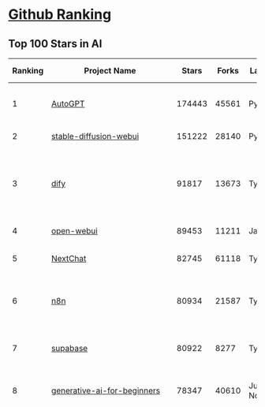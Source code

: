 [Github Ranking](../README.md)
==========

## Top 100 Stars in AI

| Ranking | Project Name | Stars | Forks | Language | Open Issues | Description | Last Commit |
| ------- | ------------ | ----- | ----- | -------- | ----------- | ----------- | ----------- |
| 1 | [AutoGPT](https://github.com/Significant-Gravitas/AutoGPT) | 174443 | 45561 | Python | 162 | AutoGPT is the vision of accessible AI for everyone, to use and to build on. Our mission is to provide the tools, so that you can focus on what matters. | 2025-04-14T23:23:55Z |
| 2 | [stable-diffusion-webui](https://github.com/AUTOMATIC1111/stable-diffusion-webui) | 151222 | 28140 | Python | 2325 | Stable Diffusion web UI | 2025-03-04T16:11:29Z |
| 3 | [dify](https://github.com/langgenius/dify) | 91817 | 13673 | TypeScript | 577 | Dify is an open-source LLM app development platform. Dify's intuitive interface combines AI workflow, RAG pipeline, agent capabilities, model management, observability features and more, letting you quickly go from prototype to production. | 2025-04-15T03:35:35Z |
| 4 | [open-webui](https://github.com/open-webui/open-webui) | 89453 | 11211 | JavaScript | 141 | User-friendly AI Interface (Supports Ollama, OpenAI API, ...) | 2025-04-15T00:21:40Z |
| 5 | [NextChat](https://github.com/ChatGPTNextWeb/NextChat) | 82745 | 61118 | TypeScript | 621 | ✨ Light and Fast AI Assistant. Support: Web \| iOS \| MacOS \| Android \|  Linux \| Windows | 2025-04-07T10:57:52Z |
| 6 | [n8n](https://github.com/n8n-io/n8n) | 80934 | 21587 | TypeScript | 347 | Fair-code workflow automation platform with native AI capabilities. Combine visual building with custom code, self-host or cloud, 400+ integrations. | 2025-04-15T00:59:02Z |
| 7 | [supabase](https://github.com/supabase/supabase) | 80922 | 8277 | TypeScript | 226 | The open source Firebase alternative. Supabase gives you a dedicated Postgres database to build your web, mobile, and AI applications. | 2025-04-15T03:23:27Z |
| 8 | [generative-ai-for-beginners](https://github.com/microsoft/generative-ai-for-beginners) | 78347 | 40610 | Jupyter Notebook | 7 | 21 Lessons, Get Started Building with Generative AI  🔗 https://microsoft.github.io/generative-ai-for-beginners/ | 2025-04-14T08:56:13Z |
| 9 | [funNLP](https://github.com/fighting41love/funNLP) | 72435 | 14789 | Python | 33 | 中英文敏感词、语言检测、中外手机/电话归属地/运营商查询、名字推断性别、手机号抽取、身份证抽取、邮箱抽取、中日文人名库、中文缩写库、拆字词典、词汇情感值、停用词、反动词表、暴恐词表、繁简体转换、英文模拟中文发音、汪峰歌词生成器、职业名称词库、同义词库、反义词库、否定词库、汽车品牌词库、汽车零件词库、连续英文切割、各种中文词向量、公司名字大全、古诗词库、IT词库、财经词库、成语词库、地名词库、历史名人词库、诗词词库、医学词库、饮食词库、法律词库、汽车词库、动物词库、中文聊天语料、中文谣言数据、百度中文问答数据集、句子相似度匹配算法集合、bert资源、文本生成&摘要相关工具、cocoNLP信息抽取工具、国内电话号码正则匹配、清华大学XLORE:中英文跨语言百科知识图谱、清华大学人工智能技术系列报告、自然语言生成、NLU太难了系列、自动对联数据及机器人、用户名黑名单列表、罪名法务名词及分类模型、微信公众号语料、cs224n深度学习自然语言处理课程、中文手写汉字识别、中文自然语言处理 语料/数据集、变量命名神器、分词语料库+代码、任务型对话英文数据集、ASR 语音数据集 + 基于深度学习的中文语音识别系统、笑声检测器、Microsoft多语言数字/单位/如日期时间识别包、中华新华字典数据库及api(包括常用歇后语、成语、词语和汉字)、文档图谱自动生成、SpaCy 中文模型、Common Voice语音识别数据集新版、神经网络关系抽取、基于bert的命名实体识别、关键词(Keyphrase)抽取包pke、基于医疗领域知识图谱的问答系统、基于依存句法与语义角色标注的事件三元组抽取、依存句法分析4万句高质量标注数据、cnocr：用来做中文OCR的Python3包、中文人物关系知识图谱项目、中文nlp竞赛项目及代码汇总、中文字符数据、speech-aligner: 从“人声语音”及其“语言文本”产生音素级别时间对齐标注的工具、AmpliGraph: 知识图谱表示学习(Python)库：知识图谱概念链接预测、Scattertext 文本可视化(python)、语言/知识表示工具：BERT & ERNIE、中文对比英文自然语言处理NLP的区别综述、Synonyms中文近义词工具包、HarvestText领域自适应文本挖掘工具（新词发现-情感分析-实体链接等）、word2word：(Python)方便易用的多语言词-词对集：62种语言/3,564个多语言对、语音识别语料生成工具：从具有音频/字幕的在线视频创建自动语音识别(ASR)语料库、构建医疗实体识别的模型（包含词典和语料标注）、单文档非监督的关键词抽取、Kashgari中使用gpt-2语言模型、开源的金融投资数据提取工具、文本自动摘要库TextTeaser: 仅支持英文、人民日报语料处理工具集、一些关于自然语言的基本模型、基于14W歌曲知识库的问答尝试--功能包括歌词接龙and已知歌词找歌曲以及歌曲歌手歌词三角关系的问答、基于Siamese bilstm模型的相似句子判定模型并提供训练数据集和测试数据集、用Transformer编解码模型实现的根据Hacker News文章标题自动生成评论、用BERT进行序列标记和文本分类的模板代码、LitBank：NLP数据集——支持自然语言处理和计算人文学科任务的100部带标记英文小说语料、百度开源的基准信息抽取系统、虚假新闻数据集、Facebook: LAMA语言模型分析，提供Transformer-XL/BERT/ELMo/GPT预训练语言模型的统一访问接口、CommonsenseQA：面向常识的英文QA挑战、中文知识图谱资料、数据及工具、各大公司内部里大牛分享的技术文档 PDF 或者 PPT、自然语言生成SQL语句（英文）、中文NLP数据增强（EDA）工具、英文NLP数据增强工具 、基于医药知识图谱的智能问答系统、京东商品知识图谱、基于mongodb存储的军事领域知识图谱问答项目、基于远监督的中文关系抽取、语音情感分析、中文ULMFiT-情感分析-文本分类-语料及模型、一个拍照做题程序、世界各国大规模人名库、一个利用有趣中文语料库 qingyun 训练出来的中文聊天机器人、中文聊天机器人seqGAN、省市区镇行政区划数据带拼音标注、教育行业新闻语料库包含自动文摘功能、开放了对话机器人-知识图谱-语义理解-自然语言处理工具及数据、中文知识图谱：基于百度百科中文页面-抽取三元组信息-构建中文知识图谱、masr: 中文语音识别-提供预训练模型-高识别率、Python音频数据增广库、中文全词覆盖BERT及两份阅读理解数据、ConvLab：开源多域端到端对话系统平台、中文自然语言处理数据集、基于最新版本rasa搭建的对话系统、基于TensorFlow和BERT的管道式实体及关系抽取、一个小型的证券知识图谱/知识库、复盘所有NLP比赛的TOP方案、OpenCLaP：多领域开源中文预训练语言模型仓库、UER：基于不同语料+编码器+目标任务的中文预训练模型仓库、中文自然语言处理向量合集、基于金融-司法领域(兼有闲聊性质)的聊天机器人、g2pC：基于上下文的汉语读音自动标记模块、Zincbase 知识图谱构建工具包、诗歌质量评价/细粒度情感诗歌语料库、快速转化「中文数字」和「阿拉伯数字」、百度知道问答语料库、基于知识图谱的问答系统、jieba_fast 加速版的jieba、正则表达式教程、中文阅读理解数据集、基于BERT等最新语言模型的抽取式摘要提取、Python利用深度学习进行文本摘要的综合指南、知识图谱深度学习相关资料整理、维基大规模平行文本语料、StanfordNLP 0.2.0：纯Python版自然语言处理包、NeuralNLP-NeuralClassifier：腾讯开源深度学习文本分类工具、端到端的封闭域对话系统、中文命名实体识别：NeuroNER vs. BertNER、新闻事件线索抽取、2019年百度的三元组抽取比赛：“科学空间队”源码、基于依存句法的开放域文本知识三元组抽取和知识库构建、中文的GPT2训练代码、ML-NLP - 机器学习(Machine Learning)NLP面试中常考到的知识点和代码实现、nlp4han:中文自然语言处理工具集(断句/分词/词性标注/组块/句法分析/语义分析/NER/N元语法/HMM/代词消解/情感分析/拼写检查、XLM：Facebook的跨语言预训练语言模型、用基于BERT的微调和特征提取方法来进行知识图谱百度百科人物词条属性抽取、中文自然语言处理相关的开放任务-数据集-当前最佳结果、CoupletAI - 基于CNN+Bi-LSTM+Attention 的自动对对联系统、抽象知识图谱、MiningZhiDaoQACorpus - 580万百度知道问答数据挖掘项目、brat rapid annotation tool: 序列标注工具、大规模中文知识图谱数据：1.4亿实体、数据增强在机器翻译及其他nlp任务中的应用及效果、allennlp阅读理解:支持多种数据和模型、PDF表格数据提取工具 、 Graphbrain：AI开源软件库和科研工具，目的是促进自动意义提取和文本理解以及知识的探索和推断、简历自动筛选系统、基于命名实体识别的简历自动摘要、中文语言理解测评基准，包括代表性的数据集&基准模型&语料库&排行榜、树洞 OCR 文字识别 、从包含表格的扫描图片中识别表格和文字、语声迁移、Python口语自然语言处理工具集(英文)、 similarity：相似度计算工具包，java编写、海量中文预训练ALBERT模型 、Transformers 2.0 、基于大规模音频数据集Audioset的音频增强 、Poplar：网页版自然语言标注工具、图片文字去除，可用于漫画翻译 、186种语言的数字叫法库、Amazon发布基于知识的人-人开放领域对话数据集 、中文文本纠错模块代码、繁简体转换 、 Python实现的多种文本可读性评价指标、类似于人名/地名/组织机构名的命名体识别数据集 、东南大学《知识图谱》研究生课程(资料)、. 英文拼写检查库 、 wwsearch是企业微信后台自研的全文检索引擎、CHAMELEON：深度学习新闻推荐系统元架构 、 8篇论文梳理BERT相关模型进展与反思、DocSearch：免费文档搜索引擎、 LIDA：轻量交互式对话标注工具 、aili - the fastest in-memory index in the East 东半球最快并发索引 、知识图谱车音工作项目、自然语言生成资源大全 、中日韩分词库mecab的Python接口库、中文文本摘要/关键词提取、汉字字符特征提取器 (featurizer)，提取汉字的特征（发音特征、字形特征）用做深度学习的特征、中文生成任务基准测评 、中文缩写数据集、中文任务基准测评 - 代表性的数据集-基准(预训练)模型-语料库-baseline-工具包-排行榜、PySS3：面向可解释AI的SS3文本分类器机器可视化工具 、中文NLP数据集列表、COPE - 格律诗编辑程序、doccano：基于网页的开源协同多语言文本标注工具 、PreNLP：自然语言预处理库、简单的简历解析器，用来从简历中提取关键信息、用于中文闲聊的GPT2模型：GPT2-chitchat、基于检索聊天机器人多轮响应选择相关资源列表(Leaderboards、Datasets、Papers)、(Colab)抽象文本摘要实现集锦(教程 、词语拼音数据、高效模糊搜索工具、NLP数据增广资源集、微软对话机器人框架 、 GitHub Typo Corpus：大规模GitHub多语言拼写错误/语法错误数据集、TextCluster：短文本聚类预处理模块 Short text cluster、面向语音识别的中文文本规范化、BLINK：最先进的实体链接库、BertPunc：基于BERT的最先进标点修复模型、Tokenizer：快速、可定制的文本词条化库、中文语言理解测评基准，包括代表性的数据集、基准(预训练)模型、语料库、排行榜、spaCy 医学文本挖掘与信息提取 、 NLP任务示例项目代码集、 python拼写检查库、chatbot-list - 行业内关于智能客服、聊天机器人的应用和架构、算法分享和介绍、语音质量评价指标(MOSNet, BSSEval, STOI, PESQ, SRMR)、 用138GB语料训练的法文RoBERTa预训练语言模型 、BERT-NER-Pytorch：三种不同模式的BERT中文NER实验、无道词典 - 有道词典的命令行版本，支持英汉互查和在线查询、2019年NLP亮点回顾、 Chinese medical dialogue data 中文医疗对话数据集 、最好的汉字数字(中文数字)-阿拉伯数字转换工具、 基于百科知识库的中文词语多词义/义项获取与特定句子词语语义消歧、awesome-nlp-sentiment-analysis - 情感分析、情绪原因识别、评价对象和评价词抽取、LineFlow：面向所有深度学习框架的NLP数据高效加载器、中文医学NLP公开资源整理 、MedQuAD：(英文)医学问答数据集、将自然语言数字串解析转换为整数和浮点数、Transfer Learning in Natural Language Processing (NLP) 、面向语音识别的中文/英文发音辞典、Tokenizers：注重性能与多功能性的最先进分词器、CLUENER 细粒度命名实体识别 Fine Grained Named Entity Recognition、 基于BERT的中文命名实体识别、中文谣言数据库、NLP数据集/基准任务大列表、nlp相关的一些论文及代码, 包括主题模型、词向量(Word Embedding)、命名实体识别(NER)、文本分类(Text Classificatin)、文本生成(Text Generation)、文本相似性(Text Similarity)计算等，涉及到各种与nlp相关的算法，基于keras和tensorflow 、Python文本挖掘/NLP实战示例、 Blackstone：面向非结构化法律文本的spaCy pipeline和NLP模型通过同义词替换实现文本“变脸” 、中文 预训练 ELECTREA 模型: 基于对抗学习 pretrain Chinese Model 、albert-chinese-ner - 用预训练语言模型ALBERT做中文NER 、基于GPT2的特定主题文本生成/文本增广、开源预训练语言模型合集、多语言句向量包、编码、标记和实现：一种可控高效的文本生成方法、 英文脏话大列表 、attnvis：GPT2、BERT等transformer语言模型注意力交互可视化、CoVoST：Facebook发布的多语种语音-文本翻译语料库，包括11种语言(法语、德语、荷兰语、俄语、西班牙语、意大利语、土耳其语、波斯语、瑞典语、蒙古语和中文)的语音、文字转录及英文译文、Jiagu自然语言处理工具 - 以BiLSTM等模型为基础，提供知识图谱关系抽取 中文分词 词性标注 命名实体识别 情感分析 新词发现 关键词 文本摘要 文本聚类等功能、用unet实现对文档表格的自动检测，表格重建、NLP事件提取文献资源列表 、 金融领域自然语言处理研究资源大列表、CLUEDatasetSearch - 中英文NLP数据集：搜索所有中文NLP数据集，附常用英文NLP数据集 、medical_NER - 中文医学知识图谱命名实体识别 、(哈佛)讲因果推理的免费书、知识图谱相关学习资料/数据集/工具资源大列表、Forte：灵活强大的自然语言处理pipeline工具集 、Python字符串相似性算法库、PyLaia：面向手写文档分析的深度学习工具包、TextFooler：针对文本分类/推理的对抗文本生成模块、Haystack：灵活、强大的可扩展问答(QA)框架、中文关键短语抽取工具 | 2024-05-10T07:38:24Z |
| 10 | [AppFlowy](https://github.com/AppFlowy-IO/AppFlowy) | 62098 | 4174 | Dart | 946 | Bring projects, wikis, and teams together with AI. AppFlowy is the AI collaborative workspace where you achieve more without losing control of your data. The leading open source Notion alternative. | 2025-04-15T03:14:20Z |
| 11 | [lobe-chat](https://github.com/lobehub/lobe-chat) | 58853 | 12462 | TypeScript | 678 | 🤯 Lobe Chat - an open-source, modern-design AI chat framework. Supports Multi AI Providers( OpenAI / Claude 3 / Gemini / Ollama / DeepSeek / Qwen), Knowledge Base (file upload / knowledge management / RAG ), Multi-Modals (Plugins/Artifacts) and Thinking. One-click FREE deployment of your private ChatGPT/ Claude / DeepSeek application. | 2025-04-15T03:28:40Z |
| 12 | [browser-use](https://github.com/browser-use/browser-use) | 55808 | 5987 | Python | 379 | Make websites accessible for AI agents | 2025-04-14T14:09:31Z |
| 13 | [langflow](https://github.com/langflow-ai/langflow) | 55020 | 6024 | Python | 418 | Langflow is a powerful tool for building and deploying AI-powered agents and workflows. | 2025-04-15T01:03:47Z |
| 14 | [MetaGPT](https://github.com/geekan/MetaGPT) | 54552 | 6479 | Python | 50 | 🌟 The Multi-Agent Framework: First AI Software Company, Towards Natural Language Programming | 2025-03-31T07:17:13Z |
| 15 | [gpt-engineer](https://github.com/AntonOsika/gpt-engineer) | 53860 | 7061 | Python | 23 | CLI platform to experiment with codegen. Precursor to: https://lovable.dev | 2024-11-17T22:47:32Z |
| 16 | [ChatGPT](https://github.com/lencx/ChatGPT) | 53686 | 6061 | Rust | 787 | 🔮 ChatGPT Desktop Application (Mac, Windows and Linux) | 2024-08-29T17:58:11Z |
| 17 | [meilisearch](https://github.com/meilisearch/meilisearch) | 50370 | 1985 | Rust | 200 | A lightning-fast search engine API bringing AI-powered hybrid search to your sites and applications. | 2025-04-14T14:53:47Z |
| 18 | [Deep-Live-Cam](https://github.com/hacksider/Deep-Live-Cam) | 50170 | 7429 | Python | 16 | real time face swap and one-click video deepfake with only a single image | 2025-04-14T09:45:07Z |
| 19 | [LLaMA-Factory](https://github.com/hiyouga/LLaMA-Factory) | 46802 | 5717 | Python | 417 | Unified Efficient Fine-Tuning of 100+ LLMs & VLMs (ACL 2024) | 2025-04-14T16:41:13Z |
| 20 | [LLMs-from-scratch](https://github.com/rasbt/LLMs-from-scratch) | 44254 | 6149 | Jupyter Notebook | 2 | Implement a ChatGPT-like LLM in PyTorch from scratch, step by step | 2025-04-13T18:06:57Z |
| 21 | [autogen](https://github.com/microsoft/autogen) | 43173 | 6487 | Python | 490 | A programming framework for agentic AI 🤖 PyPi: autogen-agentchat Discord: https://aka.ms/autogen-discord Office Hour: https://aka.ms/autogen-officehour | 2025-04-15T03:28:45Z |
| 22 | [anything-llm](https://github.com/Mintplex-Labs/anything-llm) | 42805 | 4152 | JavaScript | 244 | The all-in-one Desktop & Docker AI application with built-in RAG, AI agents, No-code agent builder, MCP compatibility,  and more. | 2025-04-15T00:21:26Z |
| 23 | [JeecgBoot](https://github.com/jeecgboot/JeecgBoot) | 42267 | 15255 | Java | 42 | 🔥一款基于AIGC和低代码引擎的AI低代码平台，旨在帮助企业快速实现低代码开发和构建、部署个性化的 AI 应用。 前后端分离 SpringBoot，SpringCloud，Ant Design&Vue3，Mybatis，Shiro！强大的代码生成器让前后端代码一键生成，无需写任何代码! 成套AI大模型功能: AI模型管理、AI应用、知识库、AI流程编排、AI对话助手等； | 2025-04-15T03:41:44Z |
| 24 | [ColossalAI](https://github.com/hpcaitech/ColossalAI) | 40776 | 4492 | Python | 423 | Making large AI models cheaper, faster and more accessible | 2025-04-10T02:52:18Z |
| 25 | [kong](https://github.com/Kong/kong) | 40582 | 4904 | Lua | 61 | 🦍 The Cloud-Native API Gateway and AI Gateway. | 2025-04-14T08:05:32Z |
| 26 | [ailearning](https://github.com/apachecn/ailearning) | 40567 | 11543 | Python | 2 | AiLearning：数据分析+机器学习实战+线性代数+PyTorch+NLTK+TF2 | 2024-11-12T16:21:55Z |
| 27 | [OpenBB](https://github.com/OpenBB-finance/OpenBB) | 40536 | 3615 | Python | 37 | Investment Research for Everyone, Everywhere. | 2025-04-14T15:09:52Z |
| 28 | [ClickHouse](https://github.com/ClickHouse/ClickHouse) | 40109 | 7207 | C++ | 4021 | ClickHouse® is a real-time analytics database management system | 2025-04-15T01:38:05Z |
| 29 | [airflow](https://github.com/apache/airflow) | 39603 | 14884 | Python | 1098 | Apache Airflow - A platform to programmatically author, schedule, and monitor workflows | 2025-04-15T03:11:59Z |
| 30 | [crawl4ai](https://github.com/unclecode/crawl4ai) | 39523 | 3531 | Python | 93 | 🚀🤖 Crawl4AI: Open-source LLM Friendly Web Crawler & Scraper. Don't be shy, join here: https://discord.gg/jP8KfhDhyN | 2025-04-14T15:05:25Z |
| 31 | [quivr](https://github.com/QuivrHQ/quivr) | 37700 | 3637 | Python | 23 | Opiniated RAG for integrating GenAI in your apps 🧠   Focus on your product rather than the RAG. Easy integration in existing products with customisation!  Any LLM: GPT4, Groq, Llama. Any Vectorstore: PGVector, Faiss. Any Files. Anyway you want.  | 2025-04-10T19:24:55Z |
| 32 | [awesome-mcp-servers](https://github.com/punkpeye/awesome-mcp-servers) | 37643 | 2651 | None | 4 | A collection of MCP servers. | 2025-04-14T14:11:56Z |
| 33 | [Open-Assistant](https://github.com/LAION-AI/Open-Assistant) | 37292 | 3268 | Python | 227 | OpenAssistant is a chat-based assistant that understands tasks, can interact with third-party systems, and retrieve information dynamically to do so. | 2024-08-17T01:55:35Z |
| 34 | [GitHubDaily](https://github.com/GitHubDaily/GitHubDaily) | 37282 | 3910 | None | 337 | 坚持分享 GitHub 上高质量、有趣实用的开源技术教程、开发者工具、编程网站、技术资讯。A list cool, interesting projects of GitHub. | 2025-03-20T08:54:47Z |
| 35 | [AI-For-Beginners](https://github.com/microsoft/AI-For-Beginners) | 37013 | 6738 | Jupyter Notebook | 23 | 12 Weeks, 24 Lessons, AI for All! | 2025-03-11T16:34:40Z |
| 36 | [photoprism](https://github.com/photoprism/photoprism) | 36982 | 2046 | Go | 428 | AI-Powered Photos App for the Decentralized Web 🌈💎✨ | 2025-04-14T20:31:21Z |
| 37 | [ray](https://github.com/ray-project/ray) | 36549 | 6209 | Python | 3818 | Ray is an AI compute engine. Ray consists of a core distributed runtime and a set of AI Libraries for accelerating ML workloads. | 2025-04-15T00:37:16Z |
| 38 | [upscayl](https://github.com/upscayl/upscayl) | 36337 | 1673 | TypeScript | 58 | 🆙 Upscayl - #1 Free and Open Source AI Image Upscaler for Linux, MacOS and Windows. | 2025-04-09T20:34:05Z |
| 39 | [chatgpt-on-wechat](https://github.com/zhayujie/chatgpt-on-wechat) | 36281 | 9090 | Python | 288 | 基于大模型搭建的聊天机器人，同时支持 微信公众号、企业微信应用、飞书、钉钉 等接入，可选择GPT4.1/GPT-4o/GPT-o1/ DeepSeek/Claude/文心一言/讯飞星火/通义千问/ Gemini/GLM-4/Kimi/LinkAI，能处理文本、语音和图片，访问操作系统和互联网，支持基于自有知识库进行定制企业智能客服。 | 2025-04-15T01:54:24Z |
| 40 | [MockingBird](https://github.com/babysor/MockingBird) | 36114 | 5245 | Python | 474 | 🚀AI拟声: 5秒内克隆您的声音并生成任意语音内容 Clone a voice in 5 seconds to generate arbitrary speech in real-time | 2024-11-15T05:00:29Z |
| 41 | [firecrawl](https://github.com/mendableai/firecrawl) | 35710 | 3155 | TypeScript | 148 | 🔥 Turn entire websites into LLM-ready markdown or structured data. Scrape, crawl and extract with a single API. | 2025-04-15T01:28:24Z |
| 42 | [google-research](https://github.com/google-research/google-research) | 35348 | 8066 | Jupyter Notebook | 953 | Google Research | 2025-04-14T20:53:09Z |
| 43 | [chatbox](https://github.com/chatboxai/chatbox) | 34127 | 3258 | TypeScript | 652 | User-friendly Desktop Client App for AI Models/LLMs (GPT, Claude, Gemini, Ollama...) | 2025-03-20T15:20:56Z |
| 44 | [gold-miner](https://github.com/xitu/gold-miner) | 34046 | 5041 | None | 5 | 🥇掘金翻译计划，可能是世界最大最好的英译中技术社区，最懂读者和译者的翻译平台： | 2024-04-17T09:44:37Z |
| 45 | [AgentGPT](https://github.com/reworkd/AgentGPT) | 33760 | 9392 | TypeScript | 127 | 🤖 Assemble, configure, and deploy autonomous AI Agents in your browser. | 2025-03-28T17:13:05Z |
| 46 | [gpt-pilot](https://github.com/Pythagora-io/gpt-pilot) | 32586 | 3304 | Python | 233 | The first real AI developer | 2025-03-04T06:26:32Z |
| 47 | [LocalAI](https://github.com/mudler/LocalAI) | 31741 | 2415 | Go | 423 | :robot: The free, Open Source alternative to OpenAI, Claude and others. Self-hosted and local-first. Drop-in replacement for OpenAI,  running on consumer-grade hardware. No GPU required. Runs gguf, transformers, diffusers and many more models architectures. Features: Generate Text, Audio, Video, Images, Voice Cloning, Distributed, P2P inference | 2025-04-14T21:10:17Z |
| 48 | [spaCy](https://github.com/explosion/spaCy) | 31379 | 4493 | Python | 168 | 💫 Industrial-strength Natural Language Processing (NLP) in Python | 2025-04-11T18:56:53Z |
| 49 | [fairseq](https://github.com/facebookresearch/fairseq) | 31302 | 6497 | Python | 1168 | Facebook AI Research Sequence-to-Sequence Toolkit written in Python. | 2025-01-09T16:43:36Z |
| 50 | [aider](https://github.com/Aider-AI/aider) | 31197 | 2817 | Python | 715 | aider is AI pair programming in your terminal | 2025-04-14T23:46:58Z |
| 51 | [chatbot-ui](https://github.com/mckaywrigley/chatbot-ui) | 30921 | 8679 | TypeScript | 166 | AI chat for any model. | 2024-08-03T00:38:07Z |
| 52 | [tabby](https://github.com/TabbyML/tabby) | 30797 | 1442 | Rust | 176 | Self-hosted AI coding assistant | 2025-04-14T20:05:22Z |
| 53 | [fabric](https://github.com/danielmiessler/fabric) | 30686 | 3164 | Go | 192 | fabric is an open-source framework for augmenting humans using AI. It provides a modular framework for solving specific problems using a crowdsourced set of AI prompts that can be used anywhere. | 2025-04-14T16:45:03Z |
| 54 | [ruoyi-vue-pro](https://github.com/YunaiV/ruoyi-vue-pro) | 30368 | 6533 | Java | 7 | 🔥 官方推荐 🔥 RuoYi-Vue 全新 Pro 版本，优化重构所有功能。基于 Spring Boot + MyBatis Plus + Vue & Element 实现的后台管理系统 + 微信小程序，支持 RBAC 动态权限、数据权限、SaaS 多租户、Flowable 工作流、三方登录、支付、短信、商城、CRM、ERP、AI 大模型等功能。你的 ⭐️ Star ⭐️，是作者生发的动力！ | 2025-04-12T05:16:19Z |
| 55 | [crewAI](https://github.com/crewAIInc/crewAI) | 30072 | 4050 | Python | 68 | Framework for orchestrating role-playing, autonomous AI agents. By fostering collaborative intelligence, CrewAI empowers agents to work together seamlessly, tackling complex tasks. | 2025-04-14T20:58:09Z |
| 56 | [netron](https://github.com/lutzroeder/netron) | 29911 | 2879 | JavaScript | 19 | Visualizer for neural network, deep learning and machine learning models | 2025-04-15T03:42:09Z |
| 57 | [AI-Expert-Roadmap](https://github.com/AMAI-GmbH/AI-Expert-Roadmap) | 29753 | 2521 | JavaScript | 19 | Roadmap to becoming an Artificial Intelligence Expert in 2022 | 2023-12-31T02:20:16Z |
| 58 | [roop](https://github.com/s0md3v/roop) | 29622 | 6714 | Python | 0 | one-click face swap | 2024-08-19T12:57:17Z |
| 59 | [Mr.-Ranedeer-AI-Tutor](https://github.com/JushBJJ/Mr.-Ranedeer-AI-Tutor) | 29484 | 3373 | None | 13 | A GPT-4 AI Tutor Prompt for customizable personalized learning experiences. | 2024-03-25T13:06:55Z |
| 60 | [cursor](https://github.com/getcursor/cursor) | 29313 | 1839 | None | 1618 | The AI Code Editor | 2024-10-13T19:23:26Z |
| 61 | [pytorch-lightning](https://github.com/Lightning-AI/pytorch-lightning) | 29298 | 3479 | Python | 911 | Pretrain, finetune ANY AI model of ANY size on multiple GPUs, TPUs with zero code changes. | 2025-04-14T07:33:58Z |
| 62 | [khoj](https://github.com/khoj-ai/khoj) | 28663 | 1599 | Python | 70 | Your AI second brain. Self-hostable. Get answers from the web or your docs. Build custom agents, schedule automations, do deep research. Turn any online or local LLM into your personal, autonomous AI (gpt, claude, gemini, llama, qwen, mistral). Get started - free. | 2025-04-15T02:49:44Z |
| 63 | [awesome-llm-apps](https://github.com/Shubhamsaboo/awesome-llm-apps) | 28081 | 3156 | Python | 4 | Collection of awesome LLM apps with AI Agents and RAG using OpenAI, Anthropic, Gemini and opensource models. | 2025-04-13T18:23:01Z |
| 64 | [Jobs_Applier_AI_Agent_AIHawk](https://github.com/feder-cr/Jobs_Applier_AI_Agent_AIHawk) | 27925 | 4177 | Python | 38 | AIHawk aims to easy job hunt process by automating the job application process. Utilizing artificial intelligence, it enables users to apply for multiple jobs in a tailored way. | 2025-03-14T12:01:49Z |
| 65 | [mindsdb](https://github.com/mindsdb/mindsdb) | 27718 | 4957 | Python | 65 | AI's query engine - Platform for building AI that can learn and answer questions over large scale federated data. | 2025-04-15T03:00:42Z |
| 66 | [exo](https://github.com/exo-explore/exo) | 27644 | 1708 | Python | 334 | Run your own AI cluster at home with everyday devices 📱💻 🖥️⌚ | 2025-03-21T22:23:32Z |
| 67 | [mem0](https://github.com/mem0ai/mem0) | 27514 | 2617 | Python | 240 | The Memory layer for AI Agents | 2025-04-14T15:38:49Z |
| 68 | [docling](https://github.com/docling-project/docling) | 27223 | 1641 | Python | 271 | Get your documents ready for gen AI | 2025-04-14T16:04:40Z |
| 69 | [so-vits-svc](https://github.com/svc-develop-team/so-vits-svc) | 26892 | 4956 | Python | 21 | SoftVC VITS Singing Voice Conversion | 2023-11-11T13:11:31Z |
| 70 | [MoneyPrinterTurbo](https://github.com/harry0703/MoneyPrinterTurbo) | 26150 | 3842 | Python | 117 | 利用AI大模型，一键生成高清短视频 Generate short videos with one click using AI LLM. | 2025-03-23T10:45:27Z |
| 71 | [generative-models](https://github.com/Stability-AI/generative-models) | 25698 | 2851 | Python | 261 | Generative Models by Stability AI | 2025-04-04T03:32:07Z |
| 72 | [continue](https://github.com/continuedev/continue) | 25559 | 2604 | TypeScript | 741 | ⏩ Create, share, and use custom AI code assistants with our open-source IDE extensions and hub of models, rules, prompts, docs, and other building blocks | 2025-04-15T03:13:03Z |
| 73 | [nx](https://github.com/nrwl/nx) | 25300 | 2499 | TypeScript | 600 | Build system, optimized for monorepos, with AI-powered architectural awareness and advanced CI capabilities. | 2025-04-14T21:52:54Z |
| 74 | [Folo](https://github.com/RSSNext/Folo) | 25126 | 1064 | TypeScript | 242 | 🧡 Follow everything in one place | 2025-04-15T03:05:21Z |
| 75 | [agno](https://github.com/agno-agi/agno) | 25019 | 3170 | Python | 71 | Lightweight framework for building Agents with memory, knowledge, tools and reasoning. | 2025-04-15T00:25:59Z |
| 76 | [composio](https://github.com/ComposioHQ/composio) | 24963 | 4403 | Python | 34 | Composio equip's your AI agents & LLMs with 100+ high-quality integrations via function calling | 2025-04-14T08:51:47Z |
| 77 | [InvokeAI](https://github.com/invoke-ai/InvokeAI) | 24847 | 2527 | TypeScript | 682 | Invoke is a leading creative engine for Stable Diffusion models, empowering professionals, artists, and enthusiasts to generate and create visual media using the latest AI-driven technologies. The solution offers an industry leading WebUI, and serves as the foundation for multiple commercial products. | 2025-04-15T03:35:21Z |
| 78 | [Genesis](https://github.com/Genesis-Embodied-AI/Genesis) | 24739 | 2170 | Python | 137 | A generative world for general-purpose robotics & embodied AI learning. | 2025-04-15T02:26:54Z |
| 79 | [LibreChat](https://github.com/danny-avila/LibreChat) | 24494 | 4153 | TypeScript | 137 | Enhanced ChatGPT Clone: Features Agents, DeepSeek, Anthropic, AWS, OpenAI, Assistants API, Azure, Groq, o1, GPT-4o, Mistral, OpenRouter, Vertex AI, Gemini, Artifacts, AI model switching, message search, Code Interpreter, langchain, DALL-E-3, OpenAPI Actions, Functions, Secure Multi-User Auth, Presets, open-source for self-hosting. Active project. | 2025-04-15T02:41:11Z |
| 80 | [semantic-kernel](https://github.com/microsoft/semantic-kernel) | 24010 | 3709 | C# | 421 | Integrate cutting-edge LLM technology quickly and easily into your apps | 2025-04-15T00:14:28Z |
| 81 | [max](https://github.com/modular/max) | 23850 | 2595 | Mojo | 640 | The MAX Platform (includes Mojo) | 2025-04-11T14:00:48Z |
| 82 | [llm-app](https://github.com/pathwaycom/llm-app) | 23605 | 409 | Jupyter Notebook | 5 | Ready-to-run cloud templates for RAG, AI pipelines, and enterprise search with live data. 🐳Docker-friendly.⚡Always in sync with Sharepoint, Google Drive, S3, Kafka, PostgreSQL, real-time data APIs, and more. | 2025-04-11T17:02:33Z |
| 83 | [FastGPT](https://github.com/labring/FastGPT) | 23552 | 6094 | TypeScript | 483 | FastGPT is a knowledge-based platform built on the LLMs, offers a comprehensive suite of out-of-the-box capabilities such as data processing, RAG retrieval, and visual AI workflow orchestration, letting you easily develop and deploy complex question-answering systems without the need for extensive setup or configuration. | 2025-04-15T02:57:32Z |
| 84 | [Warp](https://github.com/warpdotdev/Warp) | 23140 | 434 | None | 2791 | Warp is a modern, Rust-based terminal with AI built in so you and your team can build great software, faster. | 2025-03-04T16:49:27Z |
| 85 | [qdrant](https://github.com/qdrant/qdrant) | 23024 | 1580 | Rust | 334 | Qdrant - High-performance, massive-scale Vector Database and Vector Search Engine for the next generation of AI. Also available in the cloud https://cloud.qdrant.io/ | 2025-04-14T22:08:06Z |
| 86 | [500-AI-Machine-learning-Deep-learning-Computer-vision-NLP-Projects-with-code](https://github.com/ashishpatel26/500-AI-Machine-learning-Deep-learning-Computer-vision-NLP-Projects-with-code) | 22922 | 5558 | None | 43 | 500 AI Machine learning Deep learning Computer vision NLP Projects with code | 2024-07-26T13:06:49Z |
| 87 | [gin-vue-admin](https://github.com/flipped-aurora/gin-vue-admin) | 22657 | 6637 | Go | 22 | 🚀Vite+Vue3+Gin拥有AI辅助的基础开发平台，支持TS和JS混用。它集成了JWT鉴权、权限管理、动态路由、显隐可控组件、分页封装、多点登录拦截、资源权限、上传下载、代码生成器、表单生成器和可配置的导入导出等开发必备功能。 | 2025-04-14T09:55:32Z |
| 88 | [facefusion](https://github.com/facefusion/facefusion) | 22415 | 3410 | Python | 0 | Industry leading face manipulation platform | 2025-04-11T21:16:33Z |
| 89 | [Chat2DB](https://github.com/CodePhiliaX/Chat2DB) | 22376 | 2425 | Java | 445 | 🔥🔥🔥AI-driven database tool and SQL client, The hottest GUI client, supporting MySQL, Oracle, PostgreSQL, DB2, SQL Server, DB2, SQLite, H2, ClickHouse, and more. | 2025-03-05T07:57:52Z |
| 90 | [frigate](https://github.com/blakeblackshear/frigate) | 22003 | 2042 | TypeScript | 97 | NVR with realtime local object detection for IP cameras | 2025-04-15T01:30:05Z |
| 91 | [learnopencv](https://github.com/spmallick/learnopencv) | 21799 | 11691 | Jupyter Notebook | 229 | Learn OpenCV  : C++ and Python Examples | 2025-04-14T14:49:26Z |
| 92 | [ai-hedge-fund](https://github.com/virattt/ai-hedge-fund) | 21683 | 3898 | Python | 59 | An AI Hedge Fund Team | 2025-04-14T21:30:55Z |
| 93 | [serve](https://github.com/jina-ai/serve) | 21515 | 2222 | Python | 3 | ☁️ Build multimodal AI applications with cloud-native stack | 2025-03-24T13:59:54Z |
| 94 | [gpt-crawler](https://github.com/BuilderIO/gpt-crawler) | 21345 | 2287 | TypeScript | 94 | Crawl a site to generate knowledge files to create your own custom GPT from a URL | 2025-01-23T00:18:52Z |
| 95 | [Perplexica](https://github.com/ItzCrazyKns/Perplexica) | 21311 | 2167 | TypeScript | 124 | Perplexica is an AI-powered search engine. It is an Open source alternative to Perplexity AI | 2025-04-12T06:30:40Z |
| 96 | [IOPaint](https://github.com/Sanster/IOPaint) | 20927 | 2133 | Python | 51 | Image inpainting tool powered by SOTA AI Model. Remove any unwanted object, defect, people from your pictures or erase and replace(powered by stable diffusion) any thing on your pictures. | 2025-03-18T01:54:11Z |
| 97 | [gpt-researcher](https://github.com/assafelovic/gpt-researcher) | 20920 | 2723 | Python | 83 | LLM based autonomous agent that conducts deep local and web research on any topic and generates a long report with citations. | 2025-04-14T20:23:42Z |
| 98 | [h4cker](https://github.com/The-Art-of-Hacking/h4cker) | 20571 | 3771 | Jupyter Notebook | 4 | This repository is primarily maintained by Omar Santos (@santosomar) and includes thousands of resources related to ethical hacking, bug bounties, digital forensics and incident response (DFIR), artificial intelligence security, vulnerability research, exploit development, reverse engineering, and more. | 2025-04-14T05:07:22Z |
| 99 | [haystack](https://github.com/deepset-ai/haystack) | 20284 | 2133 | Python | 112 | AI orchestration framework to build customizable, production-ready LLM applications. Connect components (models, vector DBs, file converters) to pipelines or agents that can interact with your data. With advanced retrieval methods, it's best suited for building RAG, question answering, semantic search or conversational agent chatbots. | 2025-04-14T19:02:01Z |
| 100 | [PDFMathTranslate](https://github.com/Byaidu/PDFMathTranslate) | 20240 | 1688 | Python | 146 | PDF scientific paper translation with preserved formats - 基于 AI 完整保留排版的 PDF 文档全文双语翻译，支持 Google/DeepL/Ollama/OpenAI 等服务，提供 CLI/GUI/Docker/Zotero | 2025-03-31T13:53:52Z |

